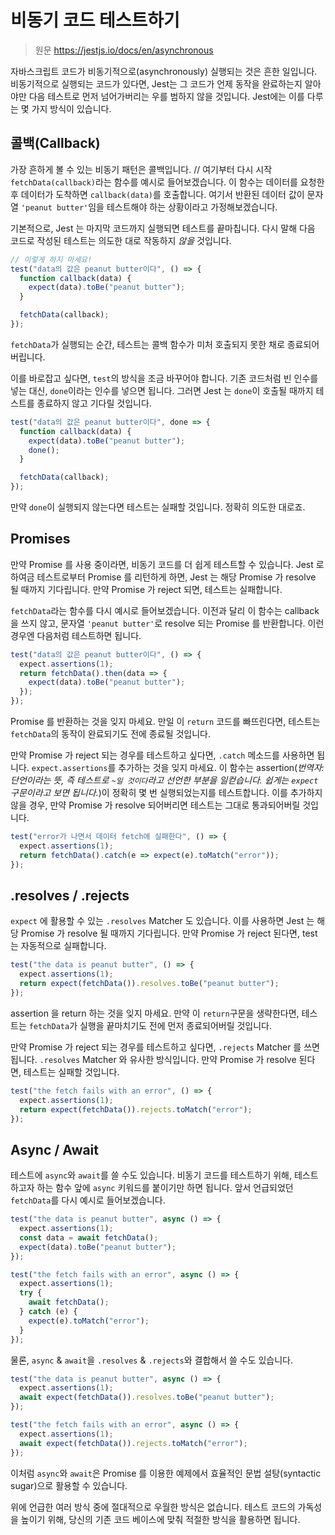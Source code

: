 # 비동기 코드 테스트하기

> 원문 https://jestjs.io/docs/en/asynchronous

자바스크립트 코드가 비동기적으로(asynchronously) 실행되는 것은 흔한 일입니다.
비동기적으로 실행되는 코드가 있다면, Jest는 그 코드가 언제 동작을 완료하는지 알아야만 다음 테스트로 먼저 넘어가버리는 우를 범하지 않을 것입니다. Jest에는 이를 다루는 몇 가지 방식이 있습니다.

## 콜백(Callback)

가장 흔하게 볼 수 있는 비동기 패턴은 콜백입니다.
// 여기부터 다시 시작
`fetchData(callback)`라는 함수를 예시로 들어보겠습니다. 이 함수는 데이터를 요청한 후 데이터가 도착하면 `callback(data)`를 호출합니다. 여기서 반환된 데이터 값이 문자열 `'peanut butter'`임을 테스트해야 하는 상황이라고 가정해보겠습니다.

기본적으로, Jest 는 마지막 코드까지 실행되면 테스트를 끝마칩니다. 다시 말해 다음 코드로 작성된 테스트는 의도한 대로 작동하지 _않을_ 것입니다.

```jsx
// 이렇게 하지 마세요!
test("data의 값은 peanut butter이다", () => {
  function callback(data) {
    expect(data).toBe("peanut butter");
  }

  fetchData(callback);
});
```

`fetchData`가 실행되는 순간, 테스트는 콜백 함수가 미처 호출되지 못한 채로 종료되어버립니다.

이를 바로잡고 싶다면, `test`의 방식을 조금 바꾸어야 합니다. 기존 코드처럼 빈 인수를 넣는 대신, `done`이라는 인수를 넣으면 됩니다. 그러면 Jest 는 `done`이 호출될 때까지 테스트를 종료하지 않고 기다릴 것입니다.

```jsx
test("data의 값은 peanut butter이다", done => {
  function callback(data) {
    expect(data).toBe("peanut butter");
    done();
  }

  fetchData(callback);
});
```

만약 `done`이 실행되지 않는다면 테스트는 실패할 것입니다. 정확히 의도한 대로죠.

## Promises

만약 Promise 를 사용 중이라면, 비동기 코드를 더 쉽게 테스트할 수 있습니다. Jest 로 하여금 테스트로부터 Promise 를 리턴하게 하면, Jest 는 해당 Promise 가 resolve 될 때까지 기다립니다. 만약 Promise 가 reject 되면, 테스트는 실패합니다.

`fetchData`라는 함수를 다시 예시로 들어보겠습니다. 이전과 달리 이 함수는 callback 을 쓰지 않고, 문자열 `'peanut butter'`로 resolve 되는 Promise 를 반환합니다. 이런 경우엔 다음처럼 테스트하면 됩니다.

```jsx
test("data의 값은 peanut butter이다", () => {
  expect.assertions(1);
  return fetchData().then(data => {
    expect(data).toBe("peanut butter");
  });
});
```

Promise 를 반환하는 것을 잊지 마세요. 만일 이 `return` 코드를 빠뜨린다면, 테스트는 `fetchData`의 동작이 완료되기도 전에 종료될 것입니다.

만약 Promise 가 reject 되는 경우를 테스트하고 싶다면, `.catch` 메소드를 사용하면 됩니다. `expect.assertions`를 추가하는 것을 잊지 마세요. 이 함수는 assertion(_번역자: 단언이라는 뜻, 즉 테스트로 `~일 것이다`라고 선언한 부분을 일컫습니다. 쉽게는 `expect` 구문이라고 보면 됩니다._)이 정확히 몇 번 실행되었는지를 테스트합니다. 이를 추가하지 않을 경우, 만약 Promise 가 resolve 되어버리면 테스트는 그대로 통과되어버릴 것입니다.

```jsx
test("error가 나면서 데이터 fetch에 실패한다", () => {
  expect.assertions(1);
  return fetchData().catch(e => expect(e).toMatch("error"));
});
```

## .resolves / .rejects

`expect` 에 활용할 수 있는 `.resolves` Matcher 도 있습니다. 이를 사용하면 Jest 는 해당 Promise 가 resolve 될 때까지 기다립니다. 만약 Promise 가 reject 된다면, test 는 자동적으로 실패합니다.

```jsx
test("the data is peanut butter", () => {
  expect.assertions(1);
  return expect(fetchData()).resolves.toBe("peanut butter");
});
```

assertion 을 return 하는 것을 잊지 마세요. 만약 이 `return`구문을 생략한다면, 테스트는 `fetchData`가 실행을 끝마치기도 전에 먼저 종료되어버릴 것입니다.

만약 Promise 가 reject 되는 경우를 테스트하고 싶다면, `.rejects` Matcher 를 쓰면 됩니다. `.resolves` Matcher 와 유사한 방식입니다. 만약 Promise 가 resolve 된다면, 테스트는 실패할 것입니다.

```jsx
test("the fetch fails with an error", () => {
  expect.assertions(1);
  return expect(fetchData()).rejects.toMatch("error");
});
```

## Async / Await

테스트에 `async`와 `await`를 쓸 수도 있습니다. 비동기 코드를 테스트하기 위해, 테스트하고자 하는 함수 앞에 `async` 키워드를 붙이기만 하면 됩니다. 앞서 언급되었던 `fetchData`를 다시 예시로 들어보겠습니다.

```jsx
test("the data is peanut butter", async () => {
  expect.assertions(1);
  const data = await fetchData();
  expect(data).toBe("peanut butter");
});

test("the fetch fails with an error", async () => {
  expect.assertions(1);
  try {
    await fetchData();
  } catch (e) {
    expect(e).toMatch("error");
  }
});
```

물론, `async` & `await`을 `.resolves` & `.rejects`와 결합해서 쓸 수도 있습니다.

```jsx
test("the data is peanut butter", async () => {
  expect.assertions(1);
  await expect(fetchData()).resolves.toBe("peanut butter");
});

test("the fetch fails with an error", async () => {
  expect.assertions(1);
  await expect(fetchData()).rejects.toMatch("error");
});
```

이처럼 `async`와 `await`은 Promise 를 이용한 예제에서 효율적인 문법 설탕(syntactic sugar)으로 활용할 수 있습니다.

위에 언급한 여러 방식 중에 절대적으로 우월한 방식은 없습니다. 테스트 코드의 가독성을 높이기 위해, 당신의 기존 코드 베이스에 맞춰 적절한 방식을 활용하면 됩니다.
